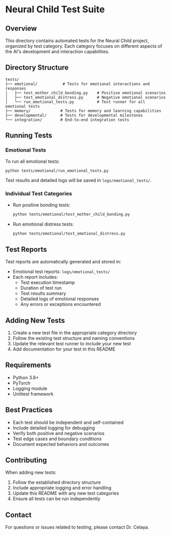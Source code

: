# Neural Child Test Suite

## Overview
This directory contains automated tests for the Neural Child project, organized by test category. Each category focuses on different aspects of the AI's development and interaction capabilities.

## Directory Structure
```
tests/
├── emotional/           # Tests for emotional interactions and responses
│   ├── test_mother_child_bonding.py    # Positive emotional scenarios
│   ├── test_emotional_distress.py      # Negative emotional scenarios
│   └── run_emotional_tests.py          # Test runner for all emotional tests
├── memory/             # Tests for memory and learning capabilities
├── developmental/      # Tests for developmental milestones
└── integration/        # End-to-end integration tests
```

## Running Tests

### Emotional Tests
To run all emotional tests:
```bash
python tests/emotional/run_emotional_tests.py
```

Test results and detailed logs will be saved in `logs/emotional_tests/`.

### Individual Test Categories
- Run positive bonding tests:
  ```bash
  python tests/emotional/test_mother_child_bonding.py
  ```
- Run emotional distress tests:
  ```bash
  python tests/emotional/test_emotional_distress.py
  ```

## Test Reports
Test reports are automatically generated and stored in:
- Emotional test reports: `logs/emotional_tests/`
- Each report includes:
  - Test execution timestamp
  - Duration of test run
  - Test results summary
  - Detailed logs of emotional responses
  - Any errors or exceptions encountered

## Adding New Tests
1. Create a new test file in the appropriate category directory
2. Follow the existing test structure and naming conventions
3. Update the relevant test runner to include your new test
4. Add documentation for your test in this README

## Requirements
- Python 3.8+
- PyTorch
- Logging module
- Unittest framework

## Best Practices
- Each test should be independent and self-contained
- Include detailed logging for debugging
- Verify both positive and negative scenarios
- Test edge cases and boundary conditions
- Document expected behaviors and outcomes

## Contributing
When adding new tests:
1. Follow the established directory structure
2. Include appropriate logging and error handling
3. Update this README with any new test categories
4. Ensure all tests can be run independently

## Contact
For questions or issues related to testing, please contact Dr. Celaya. 